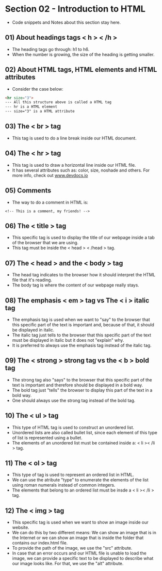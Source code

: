 # Section 02 - Introduction to HTML
* Code snippets and Notes about this section stay here.

## 01) About headings tags < h > < /h >
* The heading tags go through: h1 to h6.
* When the number is growing, the size of the heading is getting smaller.

## 02) About HTML tags, HTML elements and HTML attributes
* Consider the case below:
```html
<hr size="3">
--- All this structure above is called a HTML tag
--- hr is a HTML element
--- size="3" is a HTML attribute
```
## 03) The < br > tag
* This tag is used to do a line break inside our HTML document.

## 04) The < hr > tag
* This tag is used to draw a horizontal line inside our HTML file.
* It has several attributes such as: color, size, noshade and others. For more info, check out www.devdocs.io

## 05) Comments 
* The way to do a comment in HTML is:
```
<!-- This is a comment, my friends! -->
```

## 06) The < title > tag
* This specific tag is used to display the title of our webpage inside a tab of the browser that we are using.
* This tag must be inside the < head > < /head > tag.

## 07) The < head > and the < body > tag
* The head tag indicates to the browser how it should interpret the HTML file that it's reading.
* The body tag is where the content of our webpage really stays.

## 08) The emphasis < em > tag vs The < i > italic tag
* The emphasis tag is used when we want to "say" to the browser that this specific part of the text is important and, because of that, it should be displayed in italic.
* The italic tag just tells to the browser that this specific part of the text must be displayed in italic but it does not "explain" why.
* It is preferred to always use the emphasis tag instead of the italic tag.

## 09) The < strong > strong tag vs the < b > bold tag
* The strong tag also "says" to the browser that this specific part of the text is important and therefore should be displayed in a bold way.
* The bold tag just "tells" the browser to display this part of the text in a bold way.
* One should always use the strong tag instead of the bold tag.

## 10) The < ul > tag
* This type of HTML tag is used to construct an unordered list.
* Unordered lists are also called bullet list, since each element of this type of list is represented using a bullet.
* The elements of an unordered list must be contained inside a: < li >< /li > tag.

## 11) The < ol > tag
* This type of tag is used to represent an ordered list in HTML.
* We can use the atribute "type" to enumerate the elements of the list using roman numerals instead of common integers.
* The elements that belong to an ordered list must be insde a < li >< /li > tag.

## 12) The < img > tag
* This specific tag is used when we want to show an image inside our website.
* We can do this by two different means: We can show an image that is in the Internet or we can show an image that is inside the folder that contains our index.html file.
* To provide the path of the image, we use the "src" attribute.
* In case that an error occurs and our HTML file is unable to load the image, we can provide a specific text to be displayed to describe what our image looks like. For that, we use the "alt" attribute.
